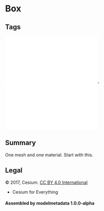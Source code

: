 # Box

## Tags

![core](../../Models-core.md), ![testing](../../Models-testing.md)

## Summary

One mesh and one material. Start with this.

## Legal

&copy; 2017, Cesium. [CC BY 4.0 International](https://creativecommons.org/licenses/by/4.0/legalcode)

 - Cesium for Everything

#### Assembled by modelmetadata 1.0.0-alpha